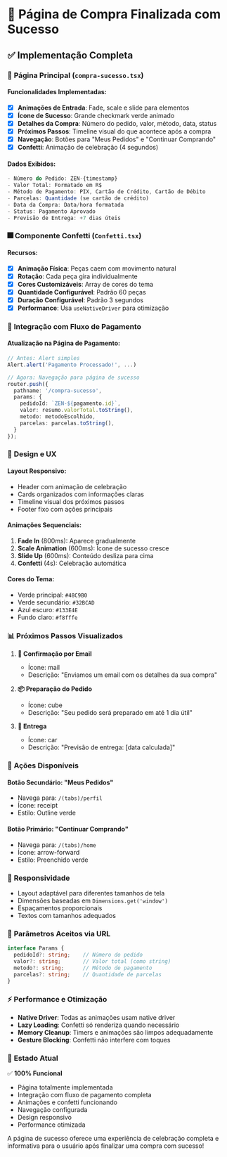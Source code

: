 # 🎉 Página de Compra Finalizada com Sucesso

## ✅ **Implementação Completa**

### 📱 **Página Principal** (`compra-sucesso.tsx`)

#### **Funcionalidades Implementadas:**
- [x] **Animações de Entrada**: Fade, scale e slide para elementos
- [x] **Ícone de Sucesso**: Grande checkmark verde animado
- [x] **Detalhes da Compra**: Número do pedido, valor, método, data, status
- [x] **Próximos Passos**: Timeline visual do que acontece após a compra
- [x] **Navegação**: Botões para "Meus Pedidos" e "Continuar Comprando"
- [x] **Confetti**: Animação de celebração (4 segundos)

#### **Dados Exibidos:**
```typescript
- Número do Pedido: ZEN-{timestamp}
- Valor Total: Formatado em R$
- Método de Pagamento: PIX, Cartão de Crédito, Cartão de Débito
- Parcelas: Quantidade (se cartão de crédito)
- Data da Compra: Data/hora formatada
- Status: Pagamento Aprovado
- Previsão de Entrega: +7 dias úteis
```

### 🎆 **Componente Confetti** (`Confetti.tsx`)

#### **Recursos:**
- [x] **Animação Física**: Peças caem com movimento natural
- [x] **Rotação**: Cada peça gira individualmente
- [x] **Cores Customizáveis**: Array de cores do tema
- [x] **Quantidade Configurável**: Padrão 60 peças
- [x] **Duração Configurável**: Padrão 3 segundos
- [x] **Performance**: Usa `useNativeDriver` para otimização

### 🔄 **Integração com Fluxo de Pagamento**

#### **Atualização na Página de Pagamento:**
```typescript
// Antes: Alert simples
Alert.alert('Pagamento Processado!', ...)

// Agora: Navegação para página de sucesso
router.push({
  pathname: '/compra-sucesso',
  params: {
    pedidoId: `ZEN-${pagamento.id}`,
    valor: resumo.valorTotal.toString(),
    metodo: metodoEscolhido,
    parcelas: parcelas.toString(),
  }
});
```

### 🎨 **Design e UX**

#### **Layout Responsivo:**
- Header com animação de celebração
- Cards organizados com informações claras
- Timeline visual dos próximos passos
- Footer fixo com ações principais

#### **Animações Sequenciais:**
1. **Fade In** (800ms): Aparece gradualmente
2. **Scale Animation** (600ms): Ícone de sucesso cresce
3. **Slide Up** (600ms): Conteúdo desliza para cima
4. **Confetti** (4s): Celebração automática

#### **Cores do Tema:**
- Verde principal: `#48C9B0`
- Verde secundário: `#32BCAD`
- Azul escuro: `#133E4E`
- Fundo claro: `#f8fffe`

### 📊 **Próximos Passos Visualizados**

1. **📧 Confirmação por Email**
   - Ícone: mail
   - Descrição: "Enviamos um email com os detalhes da sua compra"

2. **📦 Preparação do Pedido**
   - Ícone: cube
   - Descrição: "Seu pedido será preparado em até 1 dia útil"

3. **🚗 Entrega**
   - Ícone: car
   - Descrição: "Previsão de entrega: [data calculada]"

### 🎯 **Ações Disponíveis**

#### **Botão Secundário**: "Meus Pedidos"
- Navega para: `/(tabs)/perfil`
- Ícone: receipt
- Estilo: Outline verde

#### **Botão Primário**: "Continuar Comprando"
- Navega para: `/(tabs)/home`
- Ícone: arrow-forward
- Estilo: Preenchido verde

### 📱 **Responsividade**

- Layout adaptável para diferentes tamanhos de tela
- Dimensões baseadas em `Dimensions.get('window')`
- Espaçamentos proporcionais
- Textos com tamanhos adequados

### 🔧 **Parâmetros Aceitos via URL**

```typescript
interface Params {
  pedidoId?: string;    // Número do pedido
  valor?: string;       // Valor total (como string)
  metodo?: string;      // Método de pagamento
  parcelas?: string;    // Quantidade de parcelas
}
```

### ⚡ **Performance e Otimização**

- **Native Driver**: Todas as animações usam native driver
- **Lazy Loading**: Confetti só renderiza quando necessário
- **Memory Cleanup**: Timers e animações são limpos adequadamente
- **Gesture Blocking**: Confetti não interfere com toques

### 🚀 **Estado Atual**

✅ **100% Funcional**
- Página totalmente implementada
- Integração com fluxo de pagamento completa
- Animações e confetti funcionando
- Navegação configurada
- Design responsivo
- Performance otimizada

A página de sucesso oferece uma experiência de celebração completa e informativa para o usuário após finalizar uma compra com sucesso!
